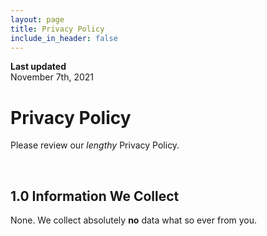 ```yaml
---
layout: page
title: Privacy Policy
include_in_header: false
---
```


**Last updated**  
November 7th, 2021

# Privacy Policy
Please review our *lengthy* Privacy Policy.

<br>

## 1.0 Information We Collect
None. We collect absolutely **no** data what so ever from you.
